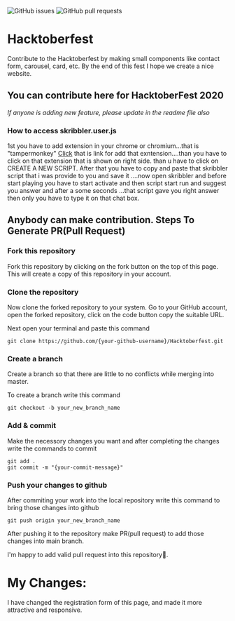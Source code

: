 ![GitHub issues](https://img.shields.io/github/issues/sanchitbajaj02/Hacktoberfest)
![GitHub pull requests](https://img.shields.io/github/issues-pr/sanchitbajaj02/Hacktoberfest?color=green)


# Hacktoberfest

Contribute to the Hacktoberfest by making small components like contact form, carousel, card, etc.
By the end of this fest I hope we create a nice website.

## You can contribute here for HacktoberFest 2020

<i>If anyone is adding new feature, please update in the readme file also</i>

### How to access skribbler.user.js
1st you have to add extension in your chrome or chromium...that is "tampermonkey" <a href="https://chrome.google.com/webstore/detail/tampermonkey/dhdgffkkebhmkfjojejmpbldmpobfkfo?hl=en">Click</a> that is link for add that exntension....than you have to click on that extension that is shown on right side. than u have to click on CREATE A NEW SCRIPT. After that you have to copy and paste that skribbler script that i was provide to you and save it ....now open skribbler and before start playing you have to start activate and then script start run and suggest you answer and after a some seconds ...that script gave you right answer then only you have to type it on that chat box. 

## Anybody can make contribution. Steps To Generate PR(Pull Request)

### Fork this repository

Fork this repository by clicking on the fork button on the top of this page. This will create a copy of this repository in your account.

### Clone the repository

Now clone the forked repository to your system. Go to your GitHub account, open the forked repository, click on the code button copy the suitable URL.

Next open your terminal and paste this command
<pre>
<code>git clone https://github.com/{your-github-username}/Hacktoberfest.git</code>
</pre>

### Create a branch

Create a branch so that there are little to no conflicts while merging into master.

To create a branch write this command
<pre>
<code>git checkout -b your_new_branch_name</code>
</pre>

### Add & commit

Make the necessory changes you want and after completing the changes write the commands to commit
<pre>
<code>git add .</code>
<code>git commit -m "{your-commit-message}"</code>
</pre>

### Push your changes to github

After commiting your work into the local repository write this command to bring those changes into github

<pre>
<code>git push origin your_new_branch_name</code>
</pre>

After pushing it to the repository make PR(pull request) to add those changes into main branch.

I'm happy to add valid pull request into this repository🥰.

# My Changes:

I have changed the registration form of this page, and made it more attractive and responsive.
